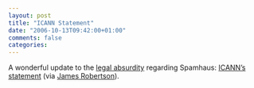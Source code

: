 ```yaml
---
layout: post
title: "ICANN Statement"
date: "2006-10-13T09:42:00+01:00"
comments: false
categories: 
---
```


<p>A wonderful update to the <a href="/blog/st/2006/10/11/legal_absurdity.html">legal absurdity</a> regarding Spamhaus: <a href="http://www.icann.org/announcements/announcement-10oct06.htm">ICANN&#8217;s statement</a> (via <a href="http://www.cincomsmalltalk.com/blog/blogView?showComments=true&amp;entry=3338143378">James Robertson</a>).</p>



